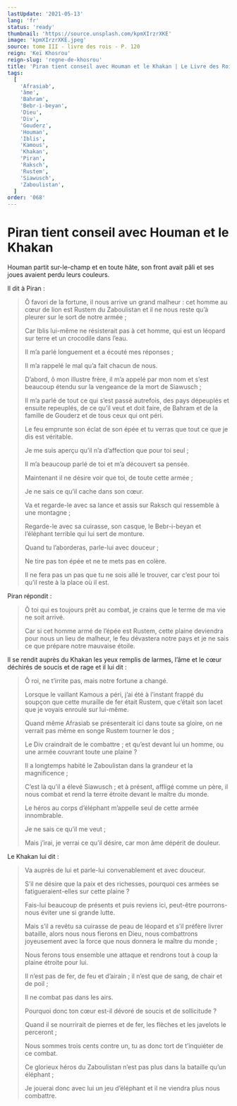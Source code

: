 ```yaml
---
lastUpdate: '2021-05-13'
lang: 'fr'
status: 'ready'
thumbnail: 'https://source.unsplash.com/kpmXIrzrXKE'
image: 'kpmXIrzrXKE.jpeg'
source: tome III - livre des rois - P. 120
reign: 'Keï Khosrou'
reign-slug: 'regne-de-khosrou'
title: 'Piran tient conseil avec Houman et le Khakan | Le Livre des Rois | Shâhnâmeh'
tags:
  [
    'Afrasiab',
    'âme',
    'Bahram',
    'Bebr-i-beyan',
    'Dieu',
    'Div',
    'Gouderz',
    'Houman',
    'Iblis',
    'Kamous',
    'Khakan',
    'Piran',
    'Raksch',
    'Rustem',
    'Siawusch',
    'Zaboulistan',
  ]
order: '068'
---
```


# Piran tient conseil avec Houman et le Khakan

Houman partit sur-le-champ et en toute hâte, son front avait pâli et ses joues avaient perdu leurs couleurs.

Il dit à Piran :

> Ô favori de la fortune, il nous arrive un grand malheur : cet homme au cœur de lion est Rustem du Zaboulistan et il ne nous reste qu’à pleurer sur le sort de notre armée ;
>
> Car Iblis lui-même ne résisterait pas à cet homme, qui est un léopard sur terre et un crocodile dans l’eau.
>
> Il m’a parlé longuement et a écouté mes réponses ;
>
> Il m’a rappelé le mal qu’a fait chacun de nous.
>
> D’abord, ô mon illustre frère, il m’a appelé par mon nom et s’est beaucoup étendu sur la vengeance de la mort de Siawusch ;
>
> Il m’a parlé de tout ce qui s’est passé autrefois, des pays dépeuplés et ensuite repeuplés, de ce qu’il veut et doit faire, de Bahram et de la famille de Gouderz et de tous ceux qui ont péri.
>
> Le feu emprunte son éclat de son épée et tu verras que tout ce que je dis est véritable.
>
> Je me suis aperçu qu’il n’a d’affection que pour toi seul ;
>
> Il m’a beaucoup parlé de toi et m’a découvert sa pensée.
>
> Maintenant il ne désire voir que toi, de toute cette armée ;
>
> Je ne sais ce qu’il cache dans son cœur.
>
> Va et regarde-le avec sa lance et assis sur Raksch qui ressemble à une montagne ;
>
> Regarde-le avec sa cuirasse, son casque, le Bebr-i-beyan et l’éléphant terrible qui lui sert de monture.
>
> Quand tu l’aborderas, parle-lui avec douceur ;
>
> Ne tire pas ton épée et ne te mets pas en colère.
>
> Il ne fera pas un pas que tu ne sois allé le trouver, car c’est pour toi qu’il reste à la place où il est.

Piran répondit :

> Ô toi qui es toujours prêt au combat, je crains que le terme de ma vie ne soit arrivé.
>
> Car si cet homme armé de l’épée est Rustem, cette plaine deviendra pour nous un lieu de malheur, le feu dévastera notre pays et je ne sais ce que prépare notre mauvaise étoile.

Il se rendit auprès du Khakan les yeux remplis de larmes, l’âme et le cœur déchirés de soucis et de rage et il lui dit :

> Ô roi, ne t’irrite pas, mais notre fortune a changé.
>
> Lorsque le vaillant Kamous a péri, j’ai été à l’instant frappé du soupçon que cette muraille de fer était Rustem, que c’était son lacet que je voyais enroulé sur lui-même.
>
> Quand même Afrasiab se présenterait ici dans toute sa gloire, on ne verrait pas même en songe Rustem tourner le dos ;
>
> Le Div craindrait de le combattre ; et qu’est devant lui un homme, ou une armée couvrant toute une plaine ?
>
> Il a longtemps habité le Zaboulistan dans la grandeur et la magnificence ;
>
> C’est là qu’il a élevé Siawusch ; et à présent, affligé comme un père, il nous combat et rend la terre étroite devant le maître du monde.
>
> Le héros au corps d’éléphant m’appelle seul de cette armée innombrable.
>
> Je ne sais ce qu’il me veut ;
>
> Mais j’irai, je verrai ce qu’il désire, car mon âme dépérit de douleur.

Le Khakan lui dit :

> Va auprès de lui et parle-lui convenablement et avec douceur.
>
> S’il ne désire que la paix et des richesses, pourquoi ces armées se fatigueraient-elles sur cette plaine ?
>
> Fais-lui beaucoup de présents et puis reviens ici, peut-être pourrons-nous éviter une si grande lutte.
>
> Mais s’il a revêtu sa cuirasse de peau de léopard et s’il préfère livrer bataille, alors nous nous fierons en Dieu, nous combattrons joyeusement avec la force que nous donnera le maître du monde ;
>
> Nous ferons tous ensemble une attaque et rendrons tout à coup la plaine étroite pour lui.
>
> Il n’est pas de fer, de feu et d’airain ; il n’est que de sang, de chair et de poil ;
>
> Il ne combat pas dans les airs.
>
> Pourquoi donc ton cœur est-il dévoré de soucis et de sollicitude ?
>
> Quand il se nourrirait de pierres et de fer, les flèches et les javelots le perceront ;
>
> Nous sommes trois cents contre un, tu as donc tort de t’inquiéter de ce combat.
>
> Ce glorieux héros du Zaboulistan n’est pas plus dans la bataille qu’un éléphant ;
>
> Je jouerai donc avec lui un jeu d’éléphant et il ne viendra plus nous combattre.
